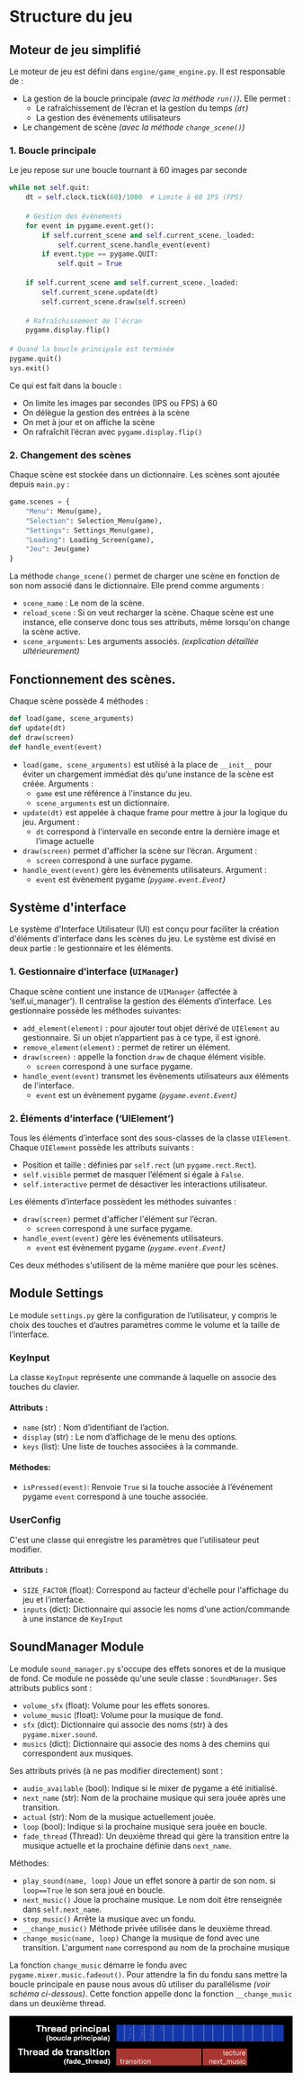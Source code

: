 # Structure du jeu

## Moteur de jeu simplifié

Le moteur de jeu est défini dans `engine/game_engine.py`. Il est responsable de :
- La gestion de la boucle principale _(avec la méthode `run()`)_. Elle permet :
    - Le rafraîchissement de l’écran et la gestion du temps _(`dt`)_
    - La gestion des événements utilisateurs
- Le changement de scène _(avec la méthode `change_scene()`)_

### 1. Boucle principale

Le jeu repose sur une boucle tournant à 60 images par seconde

```python
while not self.quit:
    dt = self.clock.tick(60)/1000  # Limite à 60 IPS (FPS)

    # Gestion des événements
    for event in pygame.event.get():
        if self.current_scene and self.current_scene._loaded:
            self.current_scene.handle_event(event)
        if event.type == pygame.QUIT:
            self.quit = True

    if self.current_scene and self.current_scene._loaded:
        self.current_scene.update(dt)
        self.current_scene.draw(self.screen)

    # Rafraîchissement de l'écran
    pygame.display.flip()

# Quand la boucle principale est terminée
pygame.quit()
sys.exit()
```
Ce qui est fait dans la boucle :
- On limite les images par secondes (IPS ou FPS) à 60
- On délègue la gestion des entrées à la scène
- On met à jour et on affiche la scène
- On rafraîchit l’écran avec `pygame.display.flip()`

### 2. Changement des scènes

Chaque scène est stockée dans un dictionnaire. Les scènes sont ajoutée depuis `main.py` :
```python
game.scenes = {
    "Menu": Menu(game),
    "Selection": Selection_Menu(game),
    "Settings": Settings_Menu(game),
    "Loading": Loading_Screen(game),
    "Jeu": Jeu(game)
}
```

La méthode `change_scene()` permet de charger une scène en fonction de son nom associé dans le dictionnaire. Elle prend comme arguments :
- `scene_name` : Le nom de la scène.
- `reload_scene` : Si on veut recharger la scène. Chaque scène est une instance, elle conserve donc tous ses attributs, même lorsqu'on change la scène active.
- `scene_arguments`: Les arguments associés. _(explication détaillée ultérieurement)_

## Fonctionnement des scènes.

Chaque scène possède 4 méthodes :
```python
def load(game, scene_arguments)
def update(dt)
def draw(screen)
def handle_event(event)
```
- `load(game, scene_arguments)` est utilisé à la place de `__init__` pour éviter un chargement immédiat dès qu'une instance de la scène est créée. Arguments :
    - `game` est une référence à l'instance du jeu.
    - `scene_arguments` est un dictionnaire.
- `update(dt)` est appelée à chaque frame pour mettre à jour la logique du jeu. Argument :
    - `dt` correspond à l'intervalle en seconde entre la dernière image et l’image actuelle
- `draw(screen)` permet d'afficher la scène sur l’écran. Argument :
    - `screen` correspond à une surface pygame.
- `handle_event(event)` gère les évènements utilisateurs. Argument :
    - `event` est évènement pygame _(`pygame.event.Event`)_

## Système d'interface

Le système d'Interface Utilisateur (UI) est conçu pour faciliter la création d'éléments d'interface dans les scènes du jeu. 
Le système est divisé en deux partie : le gestionnaire et les éléments.

### 1. Gestionnaire d’interface (`UIManager`) 

Chaque scène contient une instance de `UIManager` (affectée à ‘self.ui_manager’). Il centralise la gestion des éléments d’interface. 
Les gestionnaire possède les méthodes suivantes: 

- `add_element(element)` : pour ajouter tout objet dérivé de `UIElement` au gestionnaire. Si un objet n’appartient pas à ce type, il est ignoré.
- `remove_element(element)` : permet de retirer un élément. 
- `draw(screen)` : appelle la fonction `draw` de chaque élément visible.
    - `screen` correspond à une surface pygame.
- `handle_event(event)` transmet les évènements utilisateurs aux éléments de l'interface.
    - `event` est un évènement pygame _(`pygame.event.Event`)_

### 2. Éléments d’interface (‘UIElement’) 

Tous les éléments d’interface sont des sous-classes de la classe `UIElement`. Chaque `UIElement` possède les attributs suivants :
- Position et taille : définies par `self.rect` (un `pygame.rect.Rect`).
- `self.visible` permet de masquer l’élément si égale à `False`.
- `self.interactive` permet de désactiver les interactions utilisateur.

Les éléments d’interface possèdent les méthodes suivantes : 
- `draw(screen)` permet d'afficher l'élément sur l’écran.
    - `screen` correspond à une surface pygame.
- `handle_event(event)` gère les évènements utilisateurs.
    - `event` est évènement pygame _(`pygame.event.Event`)_

Ces deux méthodes s'utilisent de la même manière que pour les scènes.

## Module Settings

Le module `settings.py` gère la configuration de l’utilisateur, y compris le choix des touches et d’autres paramètres comme le volume et la taille de l'interface.

### KeyInput

La classe `KeyInput` représente une commande à laquelle on associe des touches du clavier.

#### Attributs :

- `name` (str) : Nom d’identifiant de l’action.
- `display` (str) : Le nom d’affichage de le menu des options.
- `keys` (list): Une liste de touches associées à la commande.

#### Méthodes:

- `isPressed(event)`: Renvoie `True` si la touche associée à l’événement pygame `event` correspond à une touche associée.

### UserConfig

C'est une classe qui enregistre les paramètres que l'utilisateur peut modifier.

#### Attributs :

- `SIZE_FACTOR` (float): Correspond au facteur d'échelle pour l'affichage du jeu et l'interface.
- `inputs` (dict): Dictionnaire qui associe les noms d'une action/commande à une instance de `KeyInput`

## SoundManager Module

Le module `sound_manager.py` s'occupe des effets sonores et de la musique de fond.
Ce module ne possède qu'une seule classe : `SoundManager`.
Ses attributs publics sont :
- `volume_sfx` (float): Volume pour les effets sonores.
- `volume_musi`c (float): Volume pour la musique de fond.
- `sfx` (dict): Dictionnaire qui associe des noms (str) à des `pygame.mixer.sound`.
- `musics` (dict): Dictionnaire qui associe des noms à des chemins qui correspondent aux musiques.

Ses attributs privés (à ne pas modifier directement) sont :
- `audio_available` (bool): Indique si le mixer de pygame a été initialisé.
- `next_name` (str): Nom de la prochaine musique qui sera jouée après une transition.
- `actual` (str): Nom de la musique actuellement jouée.
- `loop` (bool): Indique si la prochaine musique sera jouée en boucle.
- `fade_thread` (Thread): Un deuxième thread qui gère la transition entre la musique actuelle et la prochaine définie dans `next_name`.

Méthodes:
- `play_sound(name, loop)` Joue un effet sonore à partir de son nom. si `loop==True` le son sera joué en boucle.
- `next_music()` Joue la prochaine musique. Le nom doit être renseignée dans `self.next_name`.
- `stop_music()` Arrête la musique avec un fondu.
- `__change_music()` Méthode privée utilisée dans le deuxième thread.
- `change_music(name, loop)` Change la musique de fond avec une transition. L'argument `name` correspond au nom de la prochaine musique

La fonction `change_music` démarre le fondu avec `pygame.mixer.music.fadeout()`. Pour attendre la fin du fondu sans mettre la boucle principale en pause nous avous dû utiliser du parallélisme _(voir schéma ci-dessous)_. Cette fonction appelle donc la fonction `__change_music` dans un deuxième thread.

![Schéma paparallélisme](img/music_thread.png)